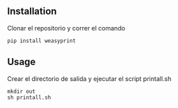## Installation

Clonar el repositorio y correr el comando 

```console
pip install weasyprint 
```

## Usage

Crear el directorio de salida y ejecutar el script printall.sh

```console
mkdir out
sh printall.sh
```